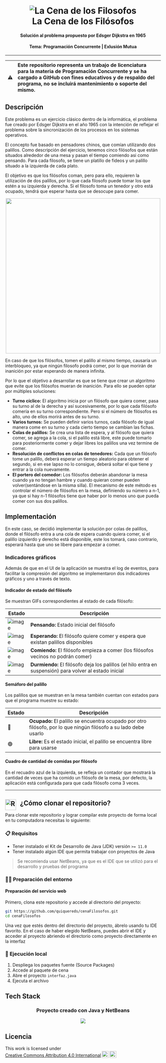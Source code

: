 <h1 align="center">
  <br>
  <img src="https://github.com/quiquereds/cenaFilosofos/assets/70863031/f6c24b18-e7c7-492d-968b-40e643e9eb8f" alt="La Cena de los Filosofos">
  <br>
  La Cena de los Filósofos
  <br>
</h1>

<h4 align="center">Solución al problema propuesto por Edsger Dijkstra en 1965</h4>
<h4 align="center">Tema: Programación Concurrente | Exlusión Mutua </h4>

---
| ⚠️ | Este repositorio representa un trabajo de licenciatura para la materia de Programación Concurrente y se ha cargado a GitHub con fines educativos y de respaldo del programa, no se incluirá mantenimiento o soporte del mismo. |
| :--------: | :---------------------------------------------------------------------------------------------------------------------------------------------------------------------- |

## Descripción

Este problema es un ejercicio clásico dentro de la informática, el problema fue 
creado por Edsger Dijkstra en el año 1965 con la intención de reflejar el problema 
sobre la sincronización de los procesos en los sistemas operativos. 

El concepto fue 
basado en pensadores chinos, que comían utilizando dos palillos. 
Como descripción del ejercicio, tenemos cinco filósofos que están situados 
alrededor de una mesa y pasan el tiempo comiendo asi como pensando. Para cada 
filosofo, se tiene un platillo de fideos y un palillo situado a la izquierda de cada plato.

El objetivo es que los filósofos coman, pero para ello, requieren la utilización de dos 
palillos, por lo que cada filosofo puede tomar los que estén a su izquierda y derecha. 
Si el filosofo toma un tenedor y otro está ocupado, tendrá que esperar hasta que se 
desocupe para comer.

<div align="center">
  <img width=500 height=500 src="https://github.com/quiquereds/cenaFilosofos/assets/70863031/4c6f1712-889a-48ba-a991-17424245b53a"></img>
</div>

En caso de que los filósofos, tomen el palillo al mismo tiempo, causaría un 
interbloqueo, ya que ningún filosofo podrá comer, por lo que morirán de inanición 
por estar esperando de manera infinita. 

Por lo que el objetivo a desarrollar es que se tiene que crear un algoritmo que evite 
que los filósofos mueran de inanición. Para ello se pueden optar por múltiples 
soluciones:

- **Turno cíclico:** El algoritmo inicia por un filósofo que quiera comer, pasa su turno al de la derecha
y así sucesivamente, por lo que cada filósofo comería en su turno correspondiente. Pero si el número de
filósofos es alto, uno de ellos morirá antes de su turno.
- **Varios turnos:** Se pueden definir varios turnos, cada filósofo de igual manera come en su turno y cada
cierto tiempo se cambian las fichas.
- **Colas de palillos:** Se crea una lista de espera, y al filósofo que quiera comer, se agrega a la cola,
si el palillo está libre, este puede tomarlo para posteriormente comer y dejar libres los palillos una vez
termine de comer.
- **Resolución de conflictos en colas de tenedores:** Cada que un filósofo tome un palillo, deberá esperar
un tiempo aleatorio para obtener el segundo, si en ese lapso no lo consigue, deberá soltar el que tiene y
entrar a la cola nuevamente.
- **El portero del comedor:** Los filósofos deberán abandonar la mesa cuando ya no tengan hambre y cuando
quieran comer pueden volver(sentándose en la misma silla). El mecanismo de este método es controlar el
número de filósofos en la mesa, definiendo su número a n-1, ya que si hay n-1 filósofos tiene que haber
por lo menos uno que pueda comer con sus dos palillos.


## Implementación 

En este caso, se decidió implementar la solución por colas de palillos, donde el filósofo entra a una 
cola de espera cuando quiera comer, si el palillo izquierdo y derecho está disponible, este los tomará,
caso contrario, esperará hasta que uno se libere para empezar a comer.

### Indicadores gráficos

Además de que en el UI de la aplicación se muestra el log de eventos, para facilitar la compresión del
algoritmo se implementaron dos indicadores gráficos y uno a través de texto.

#### Indicador de estado del filósofo

Se muestran GIFs correspondientes al estado de cada filósofo:

| Estado             | Descripción                                                                |
| ----------------- | ------------------------------------------------------------------ |
| ![image](https://github.com/quiquereds/cenaFilosofos/assets/70863031/807faecc-dd4c-456b-b6ef-2485641cb0b0) | **Pensando:** Estado inicial del filósofo |
| ![image](https://github.com/quiquereds/cenaFilosofos/assets/70863031/fe3ae0c9-b58f-483d-83e0-a3aee57bb619) | **Esperando:** El filósofo quiere comer y espera que existan palillos disponibles |
| ![image](https://github.com/quiquereds/cenaFilosofos/assets/70863031/f33e22c3-44fe-47db-95c5-0ecd17d869ca) | **Comiendo:** El filósofo empieza a comer (los filósofos vecinos no podrán comer) |
| ![image](https://github.com/quiquereds/cenaFilosofos/assets/70863031/a09d984e-a12f-44d3-b5b0-82756b0b10a0) | **Durmiendo:** El filósofo deja los palillos (el hilo entra en suspensión) para volver al estado inicial |

#### Semáforo del palillo

Los palillos que se muestran en la mesa también cuentan con estados para que el programa muestre su estado:

| Estado             | Descripción                                                                |
| ----------------- | ------------------------------------------------------------------ |
| 🔴 | **Ocupado:** El palillo se encuentra ocupado por otro filósofo, por lo que ningún filósofo a su lado debe usarlo |
| 🟢 | **Libre:** Es el estado inicial, el palillo se encuentra libre para usarse |

#### Cuadro de cantidad de comidas por filósofo

En el recuadro azul de la izquierda, se refleja un contador que mostrará la cantidad de veces que ha comido
un filósofo de la mesa, por defecto, la aplicación está configurada para que cada filósofo coma 3 veces.

---

## <img align="left" alt="Rocket" width="35px" style="padding-right:10px;" src="https://user-images.githubusercontent.com/70863031/233245995-4b1c384b-ce46-49a4-b40a-4c74754ea23b.gif"/> ¿Cómo clonar el repositorio?

Para clonar este repositorio y lograr compilar este proyecto de forma local en tu computadora necesitas lo siguiente:

### 📋 Requisitos
* Tener instalado el Kit de Desarrollo de Java (JDK) versión `>= 11.0`
* Tener instalado algún IDE que permita trabajar con proyectos de Java
> Se recomienda usar NetBeans, ya que es el IDE que se utilizó para el desarrollo y pruebas del programa

### 👨‍💻 Preparación del entorno

#### Preparación del servicio web
Primero, clona este repositorio y accede al directorio del proyecto:
```bash
git https://github.com/quiquereds/cenaFilosofos.git
cd cenaFilosofos
```
Una vez que estés dentro del directorio del proyecto, ábrelo usando tu IDE favorito. En el caso de haber elegido NetBeans, puedes abrir el IDE y acceder al proyecto abriendo el directorio como proyecto directamente en la interfaz

### 🚀 Ejecución local

1. Despliega los paquetes fuente (Source Packages)
2. Accede al paquete de cena
3. Abre el proyecto `interfaz.java`
4. Ejecuta el archivo

## Tech Stack

<div align="center">
  <h3>Proyecto creado con Java y NetBeans</h3>
  <p align="center">
    <a href="https://skillicons.dev">
      <img src="https://skillicons.dev/icons?i=java,webpack" />
    </a>
  </p>
</div>


## Licencia

<p xmlns:cc="http://creativecommons.org/ns#" >This work is licensed under <a href="https://creativecommons.org/licenses/by/4.0/?ref=chooser-v1" target="_blank" rel="license noopener noreferrer" style="display:inline-block;">Creative Commons Attribution 4.0 International<img style="height:22px!important;margin-left:3px;vertical-align:text-bottom;" src="https://mirrors.creativecommons.org/presskit/icons/cc.svg?ref=chooser-v1" alt=""><img style="height:22px!important;margin-left:3px;vertical-align:text-bottom;" src="https://mirrors.creativecommons.org/presskit/icons/by.svg?ref=chooser-v1" alt=""></a></p>

